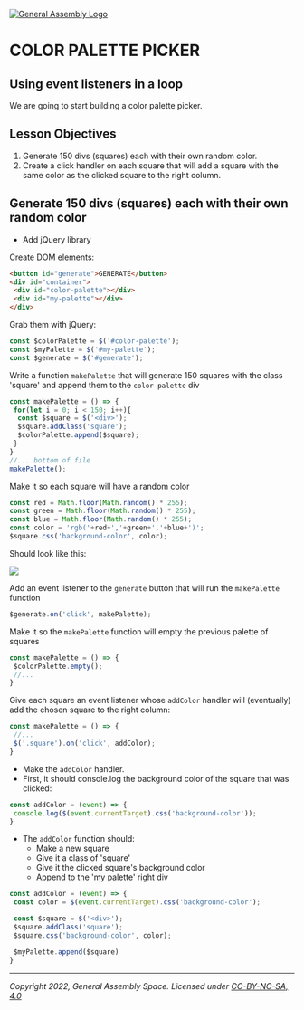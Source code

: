 [![General Assembly Logo](https://ga-dash.s3.amazonaws.com/production/assets/logo-9f88ae6c9c3871690e33280fcf557f33.png)](https://generalassemb.ly)

# COLOR PALETTE PICKER

## Using event listeners in a loop

We are going to start building a color palette picker.

## Lesson Objectives

1. Generate 150 divs (squares) each with their own random color.
1. Create a click handler on each square that will add a square with the same color as the clicked square to the right column.

## Generate 150 divs (squares) each with their own random color

- Add jQuery library

Create DOM elements:

```html
<button id="generate">GENERATE</button>
<div id="container">
 <div id="color-palette"></div>
 <div id="my-palette"></div>
</div>
```

Grab them with jQuery:

```javascript
const $colorPalette = $('#color-palette');
const $myPalette = $('#my-palette');
const $generate = $('#generate');
```

Write a function `makePalette` that will generate 150 squares with the class 'square' and append them to the `color-palette` div

```javascript
const makePalette = () => {
 for(let i = 0; i < 150; i++){
  const $square = $('<div>');
  $square.addClass('square');
  $colorPalette.append($square);
 }
}
//... bottom of file
makePalette();
```

Make it so each square will have a random color

```javascript
const red = Math.floor(Math.random() * 255);
const green = Math.floor(Math.random() * 255);
const blue = Math.floor(Math.random() * 255);
const color = 'rgb('+red+','+green+','+blue+')';
$square.css('background-color', color);
```

Should look like this:

![](https://i.imgur.com/AX50GkX.png)

Add an event listener to the `generate` button that will run the `makePalette` function

```javascript
$generate.on('click', makePalette);
```

Make it so the `makePalette` function will empty the previous palette of squares

```javascript
const makePalette = () => {
 $colorPalette.empty();
 //...
}
```

Give each square an event listener whose `addColor` handler will (eventually) add the chosen square to the right column:

```javascript
const makePalette = () => {
 //...
 $('.square').on('click', addColor);
}
```

- Make the `addColor` handler.
- First, it should console.log the background color of the square that was clicked:

```javascript
const addColor = (event) => {
 console.log($(event.currentTarget).css('background-color'));
}
```

- The `addColor` function should:
  - Make a new square
  - Give it a class of 'square'
  - Give it the clicked square's background color
  - Append to the 'my palette' right div

```javascript
const addColor = (event) => {
 const color = $(event.currentTarget).css('background-color');

 const $square = $('<div>');
 $square.addClass('square');
 $square.css('background-color', color);

 $myPalette.append($square)
}
```
---

_Copyright 2022, General Assembly Space. Licensed under [CC-BY-NC-SA, 4.0](https://creativecommons.org/licenses/by-nc-sa/4.0/)_

